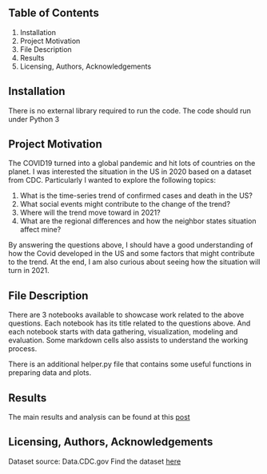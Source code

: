 
## **Table of Contents**
1. Installation
2. Project Motivation
3. File Description
4. Results
5. Licensing, Authors, Acknowledgements

## **Installation**
There is no external library required to run the code. The code should run under Python 3

## **Project Motivation**

The COVID19 turned into a global pandemic and hit lots of countries on the planet. I was interested the situation in the US in 2020 based on a dataset from CDC.
Particularly I wanted to explore the following topics:

1. What is the time-series trend of confirmed cases and death in the US?
2. What social events might contribute to the change of the trend?
3. Where will the trend move toward in 2021?
4. What are the regional differences and how the neighbor states situation affect mine? 

By answering the questions above, I should have a good understanding of how the Covid developed in the US and some factors that might contribute to the trend.
At the end, I am also curious about seeing how the situation will turn in 2021. 

## **File Description**
There are 3 notebooks available to showcase work related to the above questions. Each notebook has its title related to the questions above. And each notebook starts with data gathering, visualization, modeling and evaluation. Some markdown cells also assists to understand the working process.

There is an additional helper.py file that contains some useful functions in preparing data and plots.

## **Results**
The main results and analysis can be found at this [post](https://micluan41.medium.com/how-does-the-covid-progress-in-the-us-a75d18f477de)

## **Licensing, Authors, Acknowledgements**
Dataset source: Data.CDC.gov
Find the dataset [here](https://data.cdc.gov/Case-Surveillance/United-States-COVID-19-Cases-and-Deaths-by-State-o/9mfq-cb36)
